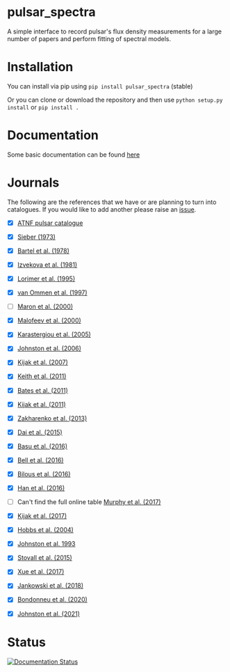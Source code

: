 pulsar_spectra
======

A simple interface to record pulsar's flux density measurements for a large number of papers and perform fitting of spectral models.


Installation
=====
You can install via pip using
`pip install pulsar_spectra` (stable)

Or you can clone or download the repository and then use `python setup.py install` or `pip install .`


Documentation
=====
Some basic documentation can be found [here](https://pulsar-spectra.readthedocs.io/en/latest/)


Journals
=====
The following are the references that we have or are planning to turn into catalogues. If you would like to add another please raise an [issue](https://github.com/NickSwainston/pulsar_spectra/issues).
- [x] [ATNF pulsar catalogue](https://www.atnf.csiro.au/research/pulsar/psrcat/)
- [x] [Sieber (1973)](https://ui.adsabs.harvard.edu/abs/1973A%26A....28..237S/abstract)
- [x] [Bartel et al. (1978)](https://ui.adsabs.harvard.edu/abs/1978A%26A....68..361B/abstract)
- [x] [Izvekova et al. (1981)](https://ui.adsabs.harvard.edu/abs/1981Ap%26SS..78...45I/abstract)
- [x] [Lorimer et al. (1995)](https://ui.adsabs.harvard.edu/abs/1995MNRAS.273..411L/abstract)
- [x] [van Ommen et al. (1997)](https://ui.adsabs.harvard.edu/abs/1997MNRAS.287..307V/abstract)
- [ ] [Maron et al. (2000)](https://ui.adsabs.harvard.edu/abs/2000A%26AS..147..195M/abstract)
- [x] [Malofeev et al. (2000)](https://ui.adsabs.harvard.edu/abs/2000ARep...44..436M/abstract)
- [x] [Karastergiou et al. (2005)](https://ui.adsabs.harvard.edu/abs/2005MNRAS.359..481K/abstract)
- [x] [Johnston et al. (2006)](https://ui.adsabs.harvard.edu/abs/2006MNRAS.369.1916J/abstract)
- [x] [Kijak et al. (2007)](https://ui.adsabs.harvard.edu/abs/2007A%26A...462..699K/abstract)
- [x] [Keith et al. (2011)](https://ui.adsabs.harvard.edu/abs/2011MNRAS.416..346K/abstract)
- [x] [Bates et al. (2011)](https://ui.adsabs.harvard.edu/abs/2011MNRAS.411.1575B/abstract)
- [x] [Kijak et al. (2011)](https://ui.adsabs.harvard.edu/abs/2011A%26A...531A..16K/abstract)
- [x] [Zakharenko et al. (2013)](https://ui.adsabs.harvard.edu/abs/2013MNRAS.431.3624Z/abstract)
- [x] [Dai et al. (2015)](https://ui.adsabs.harvard.edu/abs/2015MNRAS.449.3223D/abstract)
- [x] [Basu et al. (2016)](https://ui.adsabs.harvard.edu/abs/2016MNRAS.458.2509B/abstract)
- [x] [Bell et al. (2016)](https://ui.adsabs.harvard.edu/abs/2016MNRAS.461..908B/abstract)
- [x] [Bilous et al. (2016)](https://ui.adsabs.harvard.edu/abs/2016A%26A...591A.134B/abstract)
- [x] [Han et al. (2016)](https://ui.adsabs.harvard.edu/abs/2016RAA....16..159H/abstract)
- [ ] Can't find the full online table [Murphy et al. (2017)](https://ui.adsabs.harvard.edu/abs/2017PASA...34...20M/abstract)
- [x] [Kijak et al. (2017)](https://ui.adsabs.harvard.edu/abs/2017ApJ...840..108K/abstract)


- [x] [Hobbs et al. (2004)](https://ui.adsabs.harvard.edu/abs/2004MNRAS.352.1439H/abstract)


- [x] [Johnston et al. 1993](https://ui.adsabs.harvard.edu/abs/1993Natur.361..613J/abstract)
- [x] [Stovall et al. (2015)](https://ui.adsabs.harvard.edu/abs/2015ApJ...808..156S/abstract)
- [x] [Xue et al. (2017)](https://ui.adsabs.harvard.edu/abs/2017PASA...34...70X/abstract)
- [x] [Jankowski et al. (2018)](https://ui.adsabs.harvard.edu/abs/2018MNRAS.473.4436J/abstract)
- [x] [Bondonneu et al. (2020)](https://ui.adsabs.harvard.edu/abs/2020A%26A...635A..76B/abstract)
- [x] [Johnston et al. (2021)](https://ui.adsabs.harvard.edu/abs/2021MNRAS.502.1253J/abstract)


Status
=====
[![Documentation Status](https://readthedocs.org/projects/pulsar-spectra/badge/?version=latest)](https://pulsar-spectra.readthedocs.io/en/latest/?badge=latest)